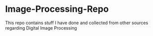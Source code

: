 # Image-Processing-Repo
This repo contains stuff I have done and collected from other sources regarding Digital Image Processing
